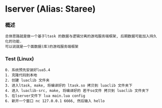 # lserver (Alias: Staree)



### 概述
```
总体思路就是做一个基于ltask 的数据与逻辑分离的游戏服务端框架, 后期数据可能加入持久化的功能.
可以说就是一个面数据(库)的游戏服务端框架
```


### Test (Linux)
```
0. 系统预先安装好lua5.4
1. 克隆代码到本地
2. 创建 luaclib 文件夹
3. 进入ltask, make, 将编译好的 ltask.so 拷贝到 luaclib 文件夹下
4. 进入 luaclib-src, make, 将编译好的 若干so文件 拷贝到 luaclib 文件夹下
5. 在lserver文件下 lua main.lua config
6. 新开一个窗口 nc 127.0.0.1 6666, 然后输入 hello
```